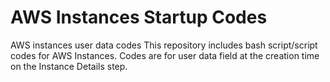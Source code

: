 # AWS Instances Startup Codes
AWS instances user data codes
This repository includes bash script/script codes for AWS Instances.
Codes are for user data field at the creation time on the Instance Details step.
